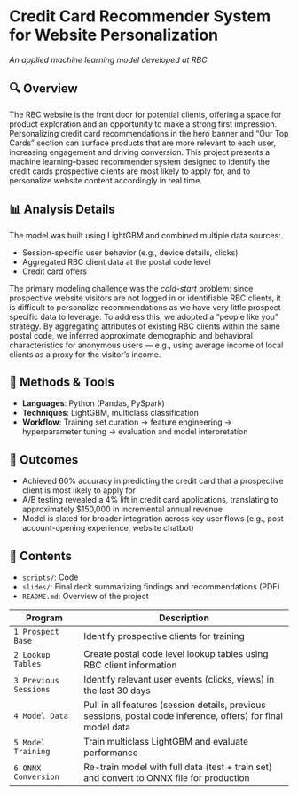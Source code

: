 # Credit Card Recommender System for Website Personalization
_An applied machine learning model developed at RBC_

## 🔍 Overview
The RBC website is the front door for potential clients, offering a space for product exploration and an opportunity to make a strong first impression. Personalizing credit card recommendations in the hero banner and “Our Top Cards” section can surface products that are more relevant to each user, increasing engagement and driving conversion.
This project presents a machine learning–based recommender system designed to identify the credit cards prospective clients are most likely to apply for, and to personalize website content accordingly in real time.

## 📊 Analysis Details
The model was built using LightGBM and combined multiple data sources:
- Session-specific user behavior (e.g., device details, clicks)
- Aggregated RBC client data at the postal code level
- Credit card offers

The primary modeling challenge was the *cold-start* problem: since prospective website visitors are not logged in or identifiable RBC clients, it is difficult to personalize recommendations as we have very little prospect-specific data to leverage. To address this, we adopted a “people like you” strategy. By aggregating attributes of existing RBC clients within the same postal code, we inferred approximate demographic and behavioral characteristics for anonymous users — e.g., using average income of local clients as a proxy for the visitor’s income.

## 🧠 Methods & Tools
- **Languages**: Python (Pandas, PySpark)
- **Techniques**: LightGBM, multiclass classification
- **Workflow**: Training set curation → feature engineering → hyperparameter tuning → evaluation and model interpretation

## 🎯 Outcomes
- Achieved 60% accuracy in predicting the credit card that a prospective client is most likely to apply for
- A/B testing revealed a 4% lift in credit card applications, translating to approximately $150,000 in incremental annual revenue
- Model is slated for broader integration across key user flows (e.g., post-account-opening experience, website chatbot)

## 📂 Contents
- `scripts/`: Code
- `slides/`: Final deck summarizing findings and recommendations (PDF)
- `README.md`: Overview of the project

| Program | Description |
|--------|-------------|
| `1 Prospect Base` | Identify prospective clients for training |
| `2 Lookup Tables` | Create postal code level lookup tables using RBC client information |
| `3 Previous Sessions` | Identify relevant user events (clicks, views) in the last 30 days |
| `4 Model Data` | Pull in all features (session details, previous sessions, postal code inference, offers) for final model data |
| `5 Model Training` | Train multiclass LightGBM and evaluate performance |
| `6 ONNX Conversion` | Re-train model with full data (test + train set) and convert to ONNX file for production |
